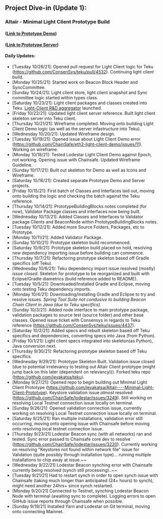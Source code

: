 ## Project Dive-in (Update 1):
### Altair - Minimal Light Client Prototype Build 
#### ([Link to Prototype Demo](https://github.com/jeyakatsa/Altair----Minimal-Light-Client-Prototype))
#### ([Link to Prototype Server](https://github.com/jeyakatsa/teku/tree/master/light-client))

#### Daily Updates:
- [Tuesday 10/26/21]: Opened pull request for Light Client logic for Teku (https://github.com/ConsenSys/teku/pull/4532). Continuing light client build.
- [Monday 10/25/21]: Started work on Beacon Block Header and SyncCommittee.
- [Sunday 10/24/21]: Light client store, light client snapshot and Sync committee logic started within types class. 
- [Saturday 10/23/21]: Light client packages and classes created into Teku. [Light-Client R&D aggregator](https://github.com/ethereum-cdap/cohort-one/blob/master/notes/Light-Clients-R&D.md) launched. 
- [Friday 10/22/21]: Updated light client server reference. Built light client skeleton server into Teku client.
- [Thursday 10/21/21]: Wireframe completed. Moving onto building Light Client Demo logic (as well as the server infastructure into Teku).
- [Wednesday 10/20/21]: Updated Wireframe design.
- [Tuesday 10/19/21]: Opened issue about Light Client Demo error (https://github.com/ChainSafe/eth2-light-client-demo/issues/11). Working on wireframe.
- [Monday 10/18/21]: Tested Lodestar Light Client Demo against Epoch, not working. Opening issue with Chainsafe. Updated Wireframe Guideline.
- [Sunday 10/17/21]: Built out skeleton for Demo as well as Icons and Wireframe.
- [Saturday 10/16/21]: Created separate Prototype Demo and Server projects.
- [Friday 10/15/21]: First batch of Classes and Interfaces laid out, moving onto building the logic and checking the batch against the Teku reference.
- [Thursday 10/14/21]: PrototypeBuildingBlocks notes completed (for now), Validator Package classes and interfaces now being built.
- [Wednesday 10/13/21]: Added Classes and Interfaces to Validator package Clients and BeaconNode within PrototypeBuildingBlocks notes.
- [Tuesday 10/12/21]: Added more Source Folders, Packages, etc to Prototype.
- [Monday 10/11/21]: Added Validator Package.
- [Sunday 10/10/21]: Prototype skeleton build recommenced.
- [Saturday 10/9/21]: Prototype skeleton build placed on hold, resolving new dependency importing issue before building can commence.
- [Thursday 10/7/21]: Refactoring prototype skeleton based off Gradle specifics (off Teku).
- [Wednesday 10/6/21]: Teku dependency import issue resolved (mostly) *issue closed*. Skeleton for prototype to be reorganized and built with Eclipse/Gradle diametrics (build reference added to README).
- [Tuesday 10/5/21]: Downloaded/Installed Gradle and Eclipse, moving onto testing Teku dependency imports.
- [Monday 10/4/21]: Downloading/installing Gradle and Eclipse to try and resolve issues. *Spring Tool Suite not condusive to building Beacon Chain Client in Java (due to Teku specifics).*
- [Sunday 10/3/21]: Added node interface to main prototype package, validation packages to source test (source folder) and other base classes. Opened issue ticket with Consensys in regards to Teku reference (https://github.com/ConsenSys/teku/issues/4437).
- [Saturday 10/2/21]: Added specs and rebuilt skeleton based off Teku specifics and dependencies, converting specs into Java (from Python).
- [Friday 10/1/21]: Light client specs integrated into skeleton(as Python), Java conversion next.
- [Thursday 9/30/21]: Refactoring prototype skeleton based off Teku specifics.
- [Wednesday 9/29/21]: Prototype Skeleton Built. Validation issue closed (due to potential irrelevancy to testing out Altair Client prototype (might jump back on this later (dependent on relevancy))). Forked teku repo (https://github.com/jeyakatsa/teku).
- [Monday 9/27/21]: Opened repo to begin building out Minimal Light Client Prototype (https://github.com/jeyakatsa/Altair----Minimal-Light-Client-Prototype). Keystore validation issue *almost* resolved (https://github.com/ChainSafe/lodestar/issues/3249). Still working on resolving Local Testnet connection issue locally on terminal.
- [Sunday 9/26/21]: Opened validation connection issue, currently working on resolving Local Testnet connection issue locally on terminal.
- [Saturday 9/25/21]: Ran multiple installations, validation error still occurring, moving onto opening issue with Chainsafe before moving onto resolving local testnet connection issue.
- [Thursday 9/23/21] Lodestar Beacon sync (with all networks) ran and tested. Sync error passed to Chainsafe core dev to resolve (https://github.com/ChainSafe/lodestar/issues/3220). Currently working on resolving "Keystores not found within network file" issue for Validation (quite possibly through installation type)... running multiple installations to chip away at issue.~~
- [Wednesday 9/22/21] Lodestar Beacon synching error with Chainsafe currently being resolved (synch still processing)..~~
- [Tuesday 9/21/21] Had to restart synch in order to open synch issue with Chainsafe (taking much longer than anticipated (24+ hours) to synch), might need another 24hrs+ since synch restarted.
- [Monday 9/20/21] Connected to Testnet, synching Lodestar Beacon Node with terminal (awaiting sync to complete). Logging errors to open GitHub issue reports through Chainsafe when possible.
- [Sunday 9/19/21] Installed Yarn and Lodestar on Git terminal, moving onto connecting Mainnet.
